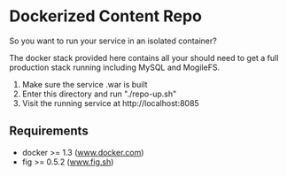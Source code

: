 Dockerized Content Repo
=======================

So you want to run your service in an isolated container?

The docker stack provided here contains all your should need to get a full production stack running including MySQL and MogileFS.

1. Make sure the service .war is built
2. Enter this directory and run "./repo-up.sh"
3. Visit the running service at http://localhost:8085

Requirements
------------
* docker >= 1.3 (www.docker.com)
* fig >= 0.5.2 (www.fig.sh)
